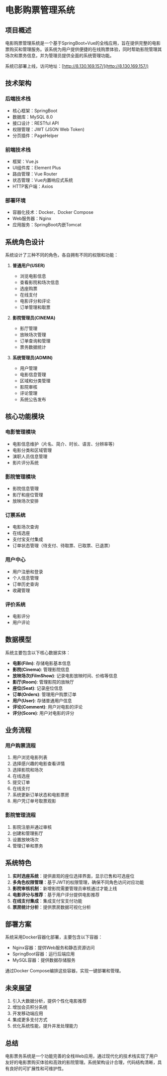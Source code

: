 # 电影购票管理系统

## 项目概述

电影购票管理系统是一个基于SpringBoot+Vue的全栈应用，旨在提供完整的电影票购买和管理服务。该系统为用户提供便捷的在线购票体验，同时帮助影院管理其场次和票务信息，并为管理员提供全面的系统管理功能。

系统已部署上线，访问地址：[http://8.130.169.157/](http://8.130.169.157/)

## 技术架构

### 后端技术栈
- 核心框架：SpringBoot
- 数据库：MySQL 8.0
- 接口设计：RESTful API
- 权限管理：JWT (JSON Web Token)
- 分页插件：PageHelper

### 前端技术栈
- 框架：Vue.js
- UI组件库：Element Plus
- 路由管理：Vue Router
- 状态管理：Vue内置响应式系统
- HTTP客户端：Axios

### 部署环境
- 容器化技术：Docker、Docker Compose
- Web服务器：Nginx
- 应用服务：SpringBoot内嵌Tomcat

## 系统角色设计

系统设计了三种不同的角色，各自拥有不同的权限和功能：

1. **普通用户(USER)**
   - 浏览电影信息
   - 查看影院和场次信息
   - 选座购票
   - 在线支付
   - 电影评分和评论
   - 订单管理和取票

2. **影院管理员(CINEMA)**
   - 影厅管理
   - 放映场次管理
   - 订单查询和管理
   - 票务数据统计

3. **系统管理员(ADMIN)**
   - 用户管理
   - 电影信息管理
   - 区域和分类管理
   - 影院审核
   - 评论管理
   - 系统公告发布

## 核心功能模块

### 电影管理模块
- 电影信息维护（片名、简介、时长、语言、分辨率等）
- 电影分类和区域管理
- 演职人员信息管理
- 影片评分系统

### 影院管理模块
- 影院信息管理
- 影厅和座位管理
- 放映场次安排

### 订票系统
- 电影场次查询
- 在线选座
- 支付宝支付集成
- 订单状态管理（待支付、待取票、已取票、已退票）

### 用户中心
- 用户注册和登录
- 个人信息管理
- 订单历史查询
- 收藏管理

### 评价系统
- 电影评分
- 用户评论

## 数据模型

系统主要包含以下核心数据实体：

- **电影(Film)**: 存储电影基本信息
- **影院(Cinema)**: 管理影院信息
- **放映场次(FilmShow)**: 记录电影放映时间、价格等信息
- **影厅(Room)**: 管理影院的放映厅
- **座位(Seat)**: 记录座位信息
- **订单(Orders)**: 管理用户购票订单
- **用户(User)**: 存储普通用户信息
- **评论(Comment)**: 用户对电影的评论
- **评分(Score)**: 用户对电影的评分

## 业务流程

### 用户购票流程
1. 用户浏览电影列表
2. 选择感兴趣的电影查看详情
3. 选择影院和场次
4. 在线选座
5. 提交订单
6. 在线支付
7. 系统更新订单状态和电影票房
8. 用户凭订单号取票观影

### 影院管理流程
1. 影院注册并通过审核
2. 创建和管理影厅
3. 设置放映场次
4. 管理订单和票务

## 系统特色

1. **实时选座系统**：提供直观的座位选择界面，显示已售和可选座位
2. **多角色权限管理**：基于JWT的权限管理，确保不同角色访问对应功能
3. **影院审核机制**：新增影院需要管理员审核通过才能上线
4. **电影评分与推荐**：基于用户评分提供电影推荐
5. **在线支付集成**：集成支付宝支付功能
6. **票房统计分析**：提供票房数据可视化分析

## 部署方案

系统采用Docker容器化部署，主要包含以下容器：
- Nginx容器：提供Web服务和静态资源访问
- SpringBoot容器：运行后端应用
- MySQL容器：提供数据存储服务

通过Docker Compose编排这些容器，实现一键部署和管理。

## 未来展望

1. 引入大数据分析，提供个性化电影推荐
2. 增加会员积分系统
3. 开发移动端应用
4. 集成更多支付方式
5. 优化系统性能，提升并发处理能力

## 总结

电影票务系统是一个功能完善的全栈Web应用，通过现代化的技术栈实现了用户友好的电影票购买体验和高效的影院管理。系统架构设计合理，代码结构清晰，具有良好的可扩展性和可维护性。
